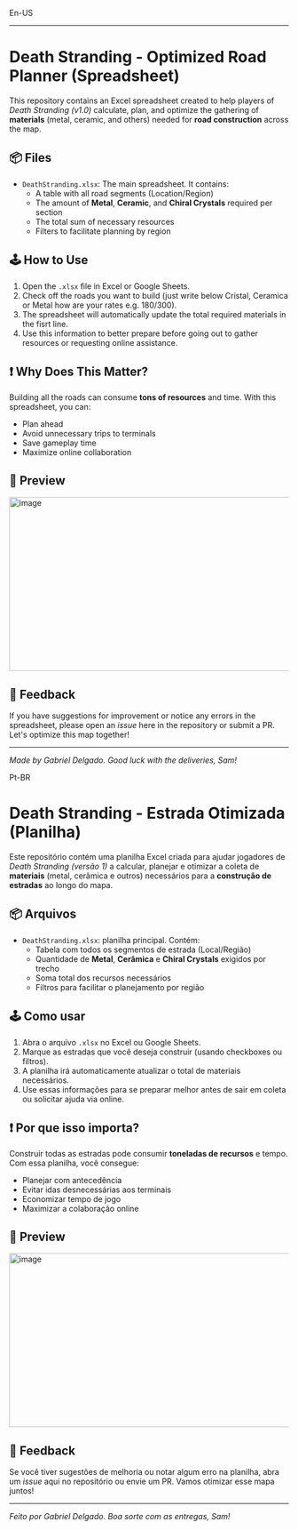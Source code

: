 En-US

---

# Death Stranding - Optimized Road Planner (Spreadsheet)

This repository contains an Excel spreadsheet created to help players of *Death Stranding (v1.0)* calculate, plan, and optimize the gathering of **materials** (metal, ceramic, and others) needed for **road construction** across the map.

## 📦 Files

- `DeathStranding.xlsx`: The main spreadsheet. It contains:
  - A table with all road segments (Location/Region)
  - The amount of **Metal**, **Ceramic**, and **Chiral Crystals** required per section
  - The total sum of necessary resources
  - Filters to facilitate planning by region

## 🕹️ How to Use

1.  Open the `.xlsx` file in Excel or Google Sheets.
2.  Check off the roads you want to build (just write below Cristal, Ceramica or Metal how are your rates e.g. 180/300).
3.  The spreadsheet will automatically update the total required materials in the fisrt line.
4.  Use this information to better prepare before going out to gather resources or requesting online assistance.

## ❗ Why Does This Matter?

Building all the roads can consume **tons of resources** and time. With this spreadsheet, you can:
- Plan ahead
- Avoid unnecessary trips to terminals
- Save gameplay time
- Maximize online collaboration

## 📸 Preview

<img width="1492" height="313" alt="image" src="https://github.com/user-attachments/assets/9d8fa081-a869-4df1-9c53-07c0b663f9f1" />

## 💬 Feedback

If you have suggestions for improvement or notice any errors in the spreadsheet, please open an _issue_ here in the repository or submit a PR. Let's optimize this map together!

---

*Made by Gabriel Delgado. Good luck with the deliveries, Sam!*

Pt-BR

# Death Stranding - Estrada Otimizada (Planilha)

Este repositório contém uma planilha Excel criada para ajudar jogadores de *Death Stranding (versão 1)* a calcular, planejar e otimizar a coleta de **materiais** (metal, cerâmica e outros) necessários para a **construção de estradas** ao longo do mapa.

## 📦 Arquivos

- `DeathStranding.xlsx`: planilha principal. Contém:
  - Tabela com todos os segmentos de estrada (Local/Região)
  - Quantidade de **Metal**, **Cerâmica** e **Chiral Crystals** exigidos por trecho
  - Soma total dos recursos necessários
  - Filtros para facilitar o planejamento por região

## 🕹️ Como usar

1. Abra o arquivo `.xlsx` no Excel ou Google Sheets.
2. Marque as estradas que você deseja construir (usando checkboxes ou filtros).
3. A planilha irá automaticamente atualizar o total de materiais necessários.
4. Use essas informações para se preparar melhor antes de sair em coleta ou solicitar ajuda via online.

## ❗ Por que isso importa?

Construir todas as estradas pode consumir **toneladas de recursos** e tempo. Com essa planilha, você consegue:
- Planejar com antecedência
- Evitar idas desnecessárias aos terminais
- Economizar tempo de jogo
- Maximizar a colaboração online

## 📸 Preview

<img width="1492" height="313" alt="image" src="https://github.com/user-attachments/assets/a87094f5-cc9f-49e5-b1ac-cc69f63e9bb3" />

## 💬 Feedback

Se você tiver sugestões de melhoria ou notar algum erro na planilha, abra um _issue_ aqui no repositório ou envie um PR. Vamos otimizar esse mapa juntos!

---

*Feito por Gabriel Delgado. Boa sorte com as entregas, Sam!*


